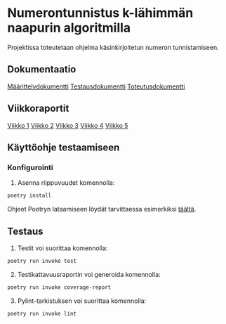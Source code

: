 # Numerontunnistus k-lähimmän naapurin algoritmilla

Projektissa toteutetaan ohjelma käsinkirjoitetun numeron tunnistamiseen.

## Dokumentaatio

[Määrittelydokumentti](https://github.com/jeesp/tiralabra/blob/main/dokumentaatio/maarittelydokumentti.md)
[Testausdokumentti](https://github.com/jeesp/tiralabra/blob/main/dokumentaatio/testausdokumentti.md)
[Toteutusdokumentti](https://github.com/jeesp/tiralabra/blob/main/dokumentaatio/toteutusdokumentti.md)

## Viikkoraportit

[Viikko 1](https://github.com/jeesp/tiralabra/blob/main/dokumentaatio/viikkoraportit/viikko1.md)
[Viikko 2](https://github.com/jeesp/tiralabra/blob/main/dokumentaatio/viikkoraportit/viikko2.md)
[Viikko 3](https://github.com/jeesp/tiralabra/blob/main/dokumentaatio/viikkoraportit/viikko3.md)
[Viikko 4](https://github.com/jeesp/tiralabra/blob/main/dokumentaatio/viikkoraportit/viikko4.md)
[Viikko 5](https://github.com/jeesp/tiralabra/blob/main/dokumentaatio/viikkoraportit/viikko5.md)

## Käyttöohje testaamiseen

<h3> Konfigurointi </h3>

1. Asenna riippuvuudet komennolla:

```bash
poetry install
```

Ohjeet Poetryn lataamiseen löydät tarvittaessa esimerkiksi [täältä](https://ohjelmistotekniikka-hy.github.io/python/poetry).

## Testaus

1. Testit voi suorittaa komennolla:

```bash
poetry run invoke test
```

2. Testikattavuusraportin voi generoida komennolla:

```bash
poetry run invoke coverage-report
```

3. Pylint-tarkistuksen voi suorittaa komennolla:

```bash
poetry run invoke lint
```
